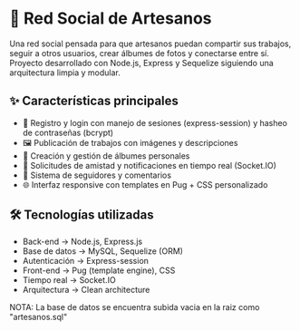 # 🎨 Red Social de Artesanos

Una red social pensada para que artesanos puedan compartir sus trabajos, seguir a otros usuarios, crear álbumes de fotos y conectarse entre sí. Proyecto desarrollado con Node.js, Express y Sequelize siguiendo una arquitectura limpia y modular.

## ✨ Características principales

- 👤 Registro y login con manejo de sesiones (express-session) y hasheo de contraseñas (bcrypt)
- 🖼️ Publicación de trabajos con imágenes y descripciones
- 📁 Creación y gestión de álbumes personales
- 🔔 Solicitudes de amistad y notificaciones en tiempo real (Socket.IO)
- 💬 Sistema de seguidores y comentarios
- 🌐 Interfaz responsive con templates en Pug + CSS personalizado

## 🛠️ Tecnologías utilizadas

- Back-end        ->   Node.js, Express.js
- Base de datos   ->   MySQL, Sequelize (ORM)
- Autenticación   ->   Express-session
- Front-end       ->   Pug (template engine), CSS
- Tiempo real     ->   Socket.IO
- Arquitectura    ->   Clean architecture

NOTA: La base de datos se encuentra subida vacia en la raiz como "artesanos.sql"
